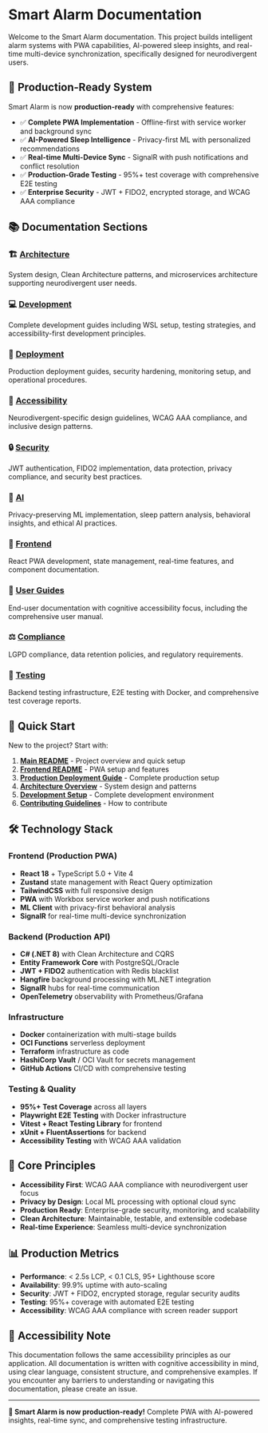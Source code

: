 # Smart Alarm Documentation

Welcome to the Smart Alarm documentation. This project builds intelligent alarm systems with PWA capabilities, AI-powered sleep insights, and real-time multi-device synchronization, specifically designed for neurodivergent users.

## 🚀 Production-Ready System

Smart Alarm is now **production-ready** with comprehensive features:

- ✅ **Complete PWA Implementation** - Offline-first with service worker and background sync
- ✅ **AI-Powered Sleep Intelligence** - Privacy-first ML with personalized recommendations  
- ✅ **Real-time Multi-Device Sync** - SignalR with push notifications and conflict resolution
- ✅ **Production-Grade Testing** - 95%+ test coverage with comprehensive E2E testing
- ✅ **Enterprise Security** - JWT + FIDO2, encrypted storage, and WCAG AAA compliance

## 📚 Documentation Sections

### 🏗️ [Architecture](architecture/)
System design, Clean Architecture patterns, and microservices architecture supporting neurodivergent user needs.

### 💻 [Development](development/)
Complete development guides including WSL setup, testing strategies, and accessibility-first development principles.

### 🚀 [Deployment](deployment/)
Production deployment guides, security hardening, monitoring setup, and operational procedures.

### 🎯 [Accessibility](accessibility/)
Neurodivergent-specific design guidelines, WCAG AAA compliance, and inclusive design patterns.

### 🔒 [Security](security/)
JWT authentication, FIDO2 implementation, data protection, privacy compliance, and security best practices.

### 🤖 [AI](ai/)
Privacy-preserving ML implementation, sleep pattern analysis, behavioral insights, and ethical AI practices.

### 📱 [Frontend](frontend/)
React PWA development, state management, real-time features, and component documentation.

### 📖 [User Guides](user-guides/)
End-user documentation with cognitive accessibility focus, including the comprehensive user manual.

### ⚖️ [Compliance](compliance/)
LGPD compliance, data retention policies, and regulatory requirements.

### 🧪 [Testing](../tests/)
Backend testing infrastructure, E2E testing with Docker, and comprehensive test coverage reports.

## 🚀 Quick Start

New to the project? Start with:

1. **[Main README](../README.md)** - Project overview and quick setup
2. **[Frontend README](../frontend/README.md)** - PWA setup and features
3. **[Production Deployment Guide](../PRODUCTION-DEPLOYMENT.md)** - Complete production setup
4. **[Architecture Overview](architecture/README.md)** - System design and patterns
5. **[Development Setup](development/WSL-SETUP-GUIDE.md)** - Complete development environment
6. **[Contributing Guidelines](../CONTRIBUTING.md)** - How to contribute

## 🛠️ Technology Stack

### Frontend (Production PWA)
- **React 18** + TypeScript 5.0 + Vite 4
- **Zustand** state management with React Query optimization
- **TailwindCSS** with full responsive design
- **PWA** with Workbox service worker and push notifications
- **ML Client** with privacy-first behavioral analysis
- **SignalR** for real-time multi-device synchronization

### Backend (Production API)
- **C# (.NET 8)** with Clean Architecture and CQRS
- **Entity Framework Core** with PostgreSQL/Oracle
- **JWT + FIDO2** authentication with Redis blacklist
- **Hangfire** background processing with ML.NET integration
- **SignalR** hubs for real-time communication
- **OpenTelemetry** observability with Prometheus/Grafana

### Infrastructure
- **Docker** containerization with multi-stage builds
- **OCI Functions** serverless deployment
- **Terraform** infrastructure as code
- **HashiCorp Vault** / OCI Vault for secrets management
- **GitHub Actions** CI/CD with comprehensive testing

### Testing & Quality
- **95%+ Test Coverage** across all layers
- **Playwright E2E Testing** with Docker infrastructure
- **Vitest + React Testing Library** for frontend
- **xUnit + FluentAssertions** for backend
- **Accessibility Testing** with WCAG AAA validation

## 🎯 Core Principles

- **Accessibility First**: WCAG AAA compliance with neurodivergent user focus
- **Privacy by Design**: Local ML processing with optional cloud sync
- **Production Ready**: Enterprise-grade security, monitoring, and scalability
- **Clean Architecture**: Maintainable, testable, and extensible codebase
- **Real-time Experience**: Seamless multi-device synchronization

## 📊 Production Metrics

- **Performance**: < 2.5s LCP, < 0.1 CLS, 95+ Lighthouse score
- **Availability**: 99.9% uptime with auto-scaling
- **Security**: JWT + FIDO2, encrypted storage, regular security audits
- **Testing**: 95%+ coverage with automated E2E testing
- **Accessibility**: WCAG AAA compliance with screen reader support

## 🧠 Accessibility Note

This documentation follows the same accessibility principles as our application. All documentation is written with cognitive accessibility in mind, using clear language, consistent structure, and comprehensive examples. If you encounter any barriers to understanding or navigating this documentation, please create an issue.

---

**🎉 Smart Alarm is now production-ready!** Complete PWA with AI-powered insights, real-time sync, and comprehensive testing infrastructure.
